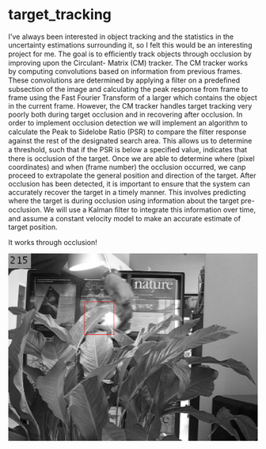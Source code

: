 # target_tracking

I've always been interested in object tracking and the statistics in the uncertainty estimations surrounding it, so I felt this would be an interesting project for me. The goal is to eﬃciently track objects through occlusion by improving upon the Circulant- Matrix (CM) tracker. The CM tracker works by computing convolutions based on information from previous frames. These convolutions are determined by applying a ﬁlter on a predeﬁned subsection of the image and calculating the peak response from frame to frame using the Fast Fourier Transform of a larger which contains the object in the current frame. However, the CM tracker handles target tracking very poorly both during target occlusion and in recovering after occlusion. In order to implement occlusion detection we will implement an algorithm to calculate the Peak to Sidelobe Ratio (PSR) to compare the ﬁlter response against the rest of the designated search area. This allows us to determine a threshold, such that if the PSR is below a speciﬁed value, indicates that there is occlusion of the target. Once we are able to determine where (pixel coordinates) and when (frame number) the occlusion occurred, we canp proceed to extrapolate the general position and direction of the target. After occlusion has been detected, it is important to ensure that the system can accurately recover the target in a timely manner. This involves predicting where the target is during occlusion using information about the target pre-occlusion. We will use a Kalman ﬁlter to integrate this information over time, and assume a constant velocity model to make an accurate estimate of target position.

It works through occlusion!

![occlusion](occlusion.png?raw=true "Title")
